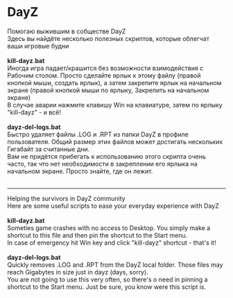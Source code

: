 # DayZ
Помогаю выжившим в собществе DayZ<br />
Здесь вы найдёте несколько полезных скриптов, которые облегчат ваши игровые будни<br />
<br />
__kill-dayz.bat<br />__
Иногда игра падает/крашится без возможности взимодействия с Рабочим столом. Просто сделайте ярлык к этому файлу (правой кнопкой мыши, создать ярлык), а затем закрепите ярлык на начальном экране (правой кнопкой мыши по ярлыку, Закрепить на начальном экране)<br />
В случае аварии нажмите клавишу Win на клавиатуре, затем по ярлыку "kill-dayz" - и всё!<br />
<br />
__dayz-del-logs.bat<br />__
Быстро удаляет файлы .LOG и .RPT из папки DayZ в профиле пользователя. Общий размер этих файлов может достигать нескольких Гигабайт за считанные дни.<br />
Вам не придётся прибегать к использованию этого скрипта очень часто, так что нет необходимости в закреплении его ярлыка на начальном экране. Просто знайте, где он лежит.<br />
<br />
____
Helping the survivors in DayZ community<br />
Here are some useful scripts to ease your everyday experience with DayZ<br />
<br />
__kill-dayz.bat<br />__
Someties game crashes with no access to Desktop. You simply make a shortcut to this file and then pin the shortcut to the Start menu.<br />
In case of emergency hit Win key and click "kill-dayz" shortcut - that's it!<br />
<br />
__dayz-del-logs.bat<br />__
Quickly removes .LOG and .RPT from the DayZ local folder. Those files may reach Gigabytes in size just in dayz (days, sorry).<br />
You are not going to use this very often, so there's o need in pinning a shortcut to the Start menu. Just be sure, you know were this script is.<br />
